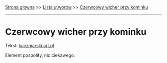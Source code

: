 [Strona głowna](../index.md) >> [Lista utworów](../list.md) >> [Czerwcowy wicher przy kominku](108.md)

---

# Czerwcowy wicher przy kominku

Tekst: [kaczmarski.art.pl](https://www.kaczmarski.art.pl/tworczosc/wiersze/czerwcowy-wicher-przy-kominku/)

Element pospolity, nic ciekawego.